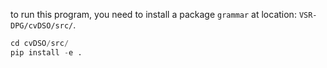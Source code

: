 to run this program, you need to install a package `grammar` at location: `VSR-DPG/cvDSO/src/`.

```python
cd cvDSO/src/
pip install -e .
```
